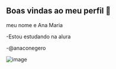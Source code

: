 ## Boas vindas ao meu perfil 💙
meu nome e Ana Maria
 
-Estou estudando na alura

-@anaconegero



![image](https://github.com/user-attachments/assets/505cf637-29b2-41e5-985a-c9d7897911a7)

